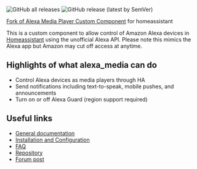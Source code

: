 ![GitHub all releases](https://img.shields.io/github/downloads/caphm/alexa_media_player/total)
![GitHub release (latest by SemVer)](https://img.shields.io/github/downloads/caphm/alexa_media_player/latest/total)

[Fork of Alexa Media Player Custom Component](https://github.com/caphm/alexa_media_player) for homeassistant

This is a custom component to allow control of Amazon Alexa devices in [Homeassistant](https://home-assistant.io) using the unofficial Alexa API. Please note this mimics the Alexa app but Amazon may cut off access at anytime.

## Highlights of what alexa_media can do

- Control Alexa devices as media players through HA
- Send notifications including text-to-speak, mobile pushes, and announcements
- Turn on or off Alexa Guard (region support required)

## Useful links

- [General documentation](https://github.com/alandtse/alexa_media_player/wiki)
- [Installation and Configuration](https://github.com/alandtse/alexa_media_player/wiki/Configuration)
- [FAQ](https://github.com/alandtse/alexa_media_player/wiki/FAQ)
- [Repository](https://github.com/alandtse/alexa_media_player)
- [Forum post](https://community.home-assistant.io/t/echo-devices-alexa-as-media-player-testers-needed/58639)

